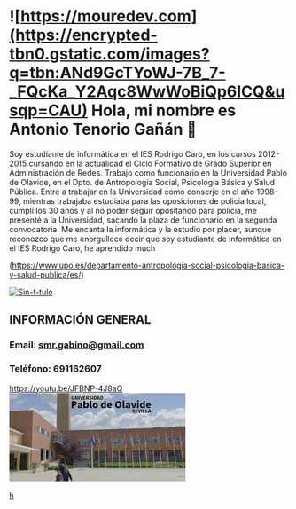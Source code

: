 # ![https://mouredev.com](https://encrypted-tbn0.gstatic.com/images?q=tbn:ANd9GcTYoWJ-7B_7-_FQcKa_Y2Aqc8WwWoBiQp6ICQ&usqp=CAU) Hola, mi nombre es Antonio Tenorio Gañán 👋
Soy estudiante de informática en el IES Rodrigo Caro, en los cursos 2012-2015 cursando en la actualidad el Ciclo Formativo de Grado Superior en Administración de Redes.
Trabajo como funcionario en la Universidad Pablo de Olavide, en el Dpto. de Antropología Social, Psicología Básica y Salud Pública. Entré a trabajar en la Universidad como conserje en el año 1998-99, mientras trabajaba estudiaba para las oposiciones de policía local, cumplí los 30 años y al no poder seguir opositando para policía, me presenté a la Universidad, sacando la plaza de funcionario en la segunda convocatoria.
Me encanta la informática y la estudio por placer, aunque reconozco que me enorgullece decir que soy estudiante de informática en el IES Rodrigo Caro, he aprendido much


(https://www.upo.es/departamento-antropologia-social-psicologia-basica-y-salud-publica/es/)

<a href='https://postimages.org/' target='_blank'><img src='https://i.postimg.cc/xqrYch2v/Sin-t-tulo.jpg' border='0' alt='Sin-t-tulo'/></a>

## INFORMACIÓN GENERAL
### Email: smr.gabino@gmail.com
### Teléfono: 691162607

https://youtu.be/JFBNP-4J8aQ
![](tulo.jpeg)

[h](HTML_basico.pdf)
